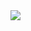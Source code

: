 <img src="https://github-readme-stats.vercel.app/api?username=farhanaurmi&show_icons=true&theme=dracula">
